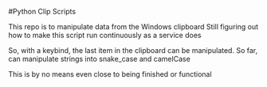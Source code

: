 #Python Clip Scripts

This repo is to manipulate data from the Windows clipboard
Still figuring out how to make this script run continuously as a service does

So, with a keybind, the last item in the clipboard can be manipulated.
So far, can manipulate strings into snake_case and camelCase

This is by no means even close to being finished or functional
